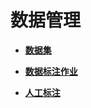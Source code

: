 # 数据管理<a name="modelarts_04_0100"></a>

-   **[数据集](数据集.md)**  

-   **[数据标注作业](数据标注作业.md)**  

-   **[人工标注](人工标注.md)**  



